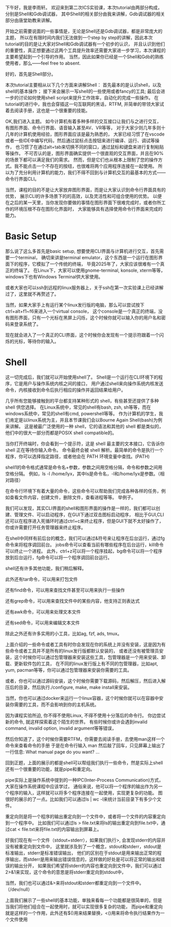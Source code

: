 下午好，我是李雨轩。
欢迎来到第二次ICS实验课，本次tutorial由两部分构成，分别是Shell和Gdb调试器，
其中Shell的相关部分由我来讲解，Gdb调试器的相关部分由唐堂助教来讲解。

开始之前需要说面的一些事情是，无论是Shell还是Gdb调试器，都是非常庞大的主题，
所以在有限时间内我们无法做到一个step by step的讲解，因此本次tutorial的目的是让大家对Shell和Gdb调试器有一个初步的认识，
并且认识到他们的重要性，真正想要通过这两个工具提升效率还需要大家进一步学习，本次课程的主要希望起到一个引导的作用。
当然，因此如果你已经是一个Shell和Gdb的熟练使用者，那么——feel free to absent.


好的，首先是Shell部分。

本次tutorial主要相从以下几个方面来讲解Shell：
首先最本的是认识shell，以及shell的基本操作；
接下来会展示一写shell的一些使用或者fancy的工具;
最后会进一步的讨论如何使用shell script来提升工作效率，自动化的完成一些操作。
在tutorial的进行中，我也会穿插这一句互联网的黑话，RTFM, 并简单的带领大家试着去阅读手册，这也是一个很重要的技能。



OK,我们进入主题。
如今计算机有着多种多样的交互接口让我们与之进行交互，有图形界面、命令行界面、语音输入甚至AV、VR等等，
对于大家少则几年多则十几年的计算机使用经验，图形界面应该是最为熟悉的，
大家已经习惯了在vscode或者一些IDE中编写代码，然后通过鼠标点击按钮来进行编译、运行、调试等操作，
也习惯了在通过alt+tab来切换不同的窗口，通过鼠标和键盘来进行复制粘贴等操作。
不可否认的是，图形界面确实提供一个很直观的交互界面，并且在90%的场景下都可以满足我们的需求。
然而，但是它们也从根本上限制了您的操作方式。我不能点击一个不存在的按纽，也很难将两个应用程序连接在一起使用。
所以为了充分利用计算机的能力，我们不得不回到与计算机交互的最基本的方式——命令行界面CLI。


当然，课程的目的不是让大家放弃图形界面，而是让大家认识到命令行界面具有的优势，
展示CLI的许多场景下的的高效，以及灵活性和可组合使用的优势。
以便在之后的某一天里，当你发现你要做的事情在图形界面下很难完成时，或者你所工作的环境压根不存在图形化界面时，
大家能够具有选择使用命令行界面来完成的能力。


# Basic Setup

那么说了这么多首先是basic setup, 想要使用CLI界面与计算机进行交互，首先需要一个terminal，
确切来讲是terminal emulator，这个东西是一个运行在图形界面下的程序，它模拟了一个传统的终端，
毕竟2025年了，大家应该很难有一个真正的终端了。
在Linux下，大家可以使用gnome-terminal, konsole, xterm等等，windows下也有Windows Terminal供大家使用。

或者大家也可以ssh到远程的linux服务器上，关于ssh在第一次实验课上已经讲解过了，这里就不再赘述了。

当然，如果大家手上有运行某个linux发行版的电脑，那么可以尝试按下ctrl+alt+f1~f6来进入一个virtual console，
这个console是一个真正的终端，没有图形界面，只有一个光标在黑屏上闪烁，这个时候你就可以输入你的用户名和密码来登录系统了。

现在就会进入了一个真正的CLI界面，这个时候你会发现有一个提示符跟着一个闪烁的光标，等待你的输入。

# Shell

这一切完成后，我们就可以开始使用shell了。
Shell是一个运行在CLI环境下的程序，它是用户与操作系统内核之间的接口，
用户通过shell来向操作系统内核发送命令，内核接收到命令后执行相应的操作并返回结果给用户。

几乎所有您能够接触到的平台都支持某种形式的 shell，有些甚至还提供了多种 shell 供您选择。
在Linux系统中，常见的shell有bash, zsh, sh等等，而在windows系统中，常见的shell有cmd, powershell等等。
作为计算机的学生，我们肯定是以linux系统为主，并且本节课我们会以Bourne Again Shell(bash)为例来讲解。
这是被最广泛使用的一种 shell，它的语法和其他的 shell 都是类似的，他们中的很大一部分而都是POSIX shell compatible的。

当你打开终端时，你会看到一个提示符，这是 shell 最主要的文本接口，它告诉你 shell 正在等待你输入命令。
命令最终会被 shell 解析。最简单的命令是执行一个程序，你可以选择指定路径，或者他会在 PATH 环境变量中查找。(PATH)

shell1的命令格式通常是命令名+参数，参数之间用空格分隔，命令和参数之间用空格分隔。
例如，ls -l /home/lyx，其中ls是命令名，-l和/home/lyx是参数。（相对路径）



在命令行环境下有着大量的命令，这些命令可以帮助我们完成各种各样的任务，例如查看文件内容，创建文件，删除文件，查看进程等等。
举例子。



我们可以发现，其实CLI界面的shell和图形界面的操作是一样的，我们都可以创建、管理文件、可以启动程序，在GUI下通过双击图标启动程序，
相比于GUI,CLI还可以在程序进入死循环时通过ctrl+c来终止程序，但是GUI下就不太好操作了，你或许需要打开任务管理器来终止程序。

在shell中同样有前后台的概念，我们可以通过&符号来让程序在后台运行，通过fg命令来将程序调回前台。
jobs命令可以查看当前有哪些程序在后台运行，kill命令可以终止一个进程。
此外，ctrl+z可以将一个程序挂起，bg命令可以将一个程序放到后台运行，fg命令可以将一个程序调回前台运行。

shell还有许多其他功能，我们稍后解释。

此外还有tar命令，可以用来打包文件

还有find命令，可以用来查找文件甚至可以用来执行一些操作

还有grep命令，可以用来查找文件中的某些内容，他支持正则表达式

还有awk命令，可以用来处理文本文件

还有sed命令，可以用来编辑文本文件

除此之外还有许多实用的小工具，比如ag, fzf, ads, tmux。


上面介绍的一些命令或者工具有时你会发现在你的系统上并没有安装，这是因为有些命令或者工具并不是所有的linux发行版都默认安装的，
或者还没有被管理员安装，这个时候你可以通过包管理器来安装这些工具，包管理器是一个用来安装、卸载、更新软件包的工具，
在不同的linux发行版上有不同的包管理器，比如apt, yum, pacman等等，你可以通过包管理器来安装你需要的工具。

或者，你也可以通过源码安装，这个时候你需要下载源码，然后解压，然后进入解压后的目录，然后执行./configure, make, make install来安装。

当然，你也可以通过docker来运行一个linux容器，这个时候你就可以在容器中安装你需要的工具，而不会影响到你的主机系统。


 因为课程实验所迫, 你不得不使用Linux, 不得不使用十分落后的命令行。
你边尝试新的命令, 就这样探索着这个陌生的世界。
有些时候你或许会遇到invalid command, invalid option, invalid argument等等错误，

然后你知道了，这个时候你需要RTFM，你需要去阅读手册，去使用man这样一个命令来查看命令的手册
于是在命令行输入 man 然后敲了回车，只见屏幕上输出了一行信息: What manual page do you want?
...


回到正题，上面的展示的都是shell可以帮组我们执行一些命令，然是实际上shell还有一个很重要的功能，就是pipe和重定向。

pipe实际上是操作系统中提到的一种IPC(Inter-Process Communication)方式，大家在操作系统课程中应该学过，
通俗来说，他可以将一个程序的输出作为另一个程序的输入，这样就可以将多个程序连接在一起使用，实现更复杂的功能。
图很好的展示的了一点。比如我们可以通过ls | wc -l来统计当前目录下有多少个文件。

重定向则是将一个程序的输出重定向到一个文件中，或者将一个文件的内容重定向到一个程序中。
比如我们可以通过ls > file.txt来将ls的输出重定向到file.txt中，通过cat < file.txt来将file.txt的内容输出到屏幕上。

好我们现在有一个文件（stdout+stderr），如果我们执行>, 会发现stderr的内容并没有被重定向到文件中，
这里就涉及到了一个概念，stdout和stderr，stdout是标准输出，stderr是标准错误输出，
他们的区别在于stdout是用来输出正常的程序输出，而stderr是用来输出错误信息的，这样做的好处是可以将正常的输出和错误的输出分开，
如果我们希望将stderr的内容也重定向到文件中，我们可以通过2>&1来实现，这个命令的意思是将stderr重定向到stdout中，

当然，我们也可以通过&>来将stdout和stderr都重定向到一个文件中。（/dev/null）




上面我们展示了一些shell的基本功能，单独来看每一个功能都是很简单的，但是当我们将他们组合在一起使用时，就可以实现很多复杂的功能，
而pipe和重定向就是这样的一个作用，此外还有$()用来结果替换，<()用来将命令执行结果作为一个文件使用











